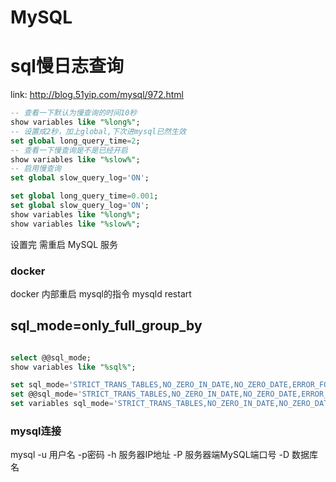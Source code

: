 
# MySQL

# sql慢日志查询
link: http://blog.51yip.com/mysql/972.html

```sql
-- 查看一下默认为慢查询的时间10秒
show variables like "%long%";
-- 设置成2秒，加上global,下次进mysql已然生效
set global long_query_time=2;
-- 查看一下慢查询是不是已经开启 
show variables like "%slow%";
-- 启用慢查询  
set global slow_query_log='ON'; 
```


```sql
set global long_query_time=0.001;
set global slow_query_log='ON';
show variables like "%long%";
show variables like "%slow%";
```

设置完 需重启 MySQL 服务


### docker
docker 内部重启 mysql的指令
mysqld restart

## sql_mode=only_full_group_by
```sql

select @@sql_mode;
show variables like "%sql%";

set sql_mode='STRICT_TRANS_TABLES,NO_ZERO_IN_DATE,NO_ZERO_DATE,ERROR_FOR_DIVISION_BY_ZERO,NO_AUTO_CREATE_USER,NO_ENGINE_SUBSTITUTION';
set @@sql_mode='STRICT_TRANS_TABLES,NO_ZERO_IN_DATE,NO_ZERO_DATE,ERROR_FOR_DIVISION_BY_ZERO,NO_AUTO_CREATE_USER,NO_ENGINE_SUBSTITUTION';
set variables sql_mode='STRICT_TRANS_TABLES,NO_ZERO_IN_DATE,NO_ZERO_DATE,ERROR_FOR_DIVISION_BY_ZERO,NO_AUTO_CREATE_USER,NO_ENGINE_SUBSTITUTION';

```
### mysql连接
mysql -u 用户名 -p密码 -h 服务器IP地址 -P 服务器端MySQL端口号 -D 数据库名